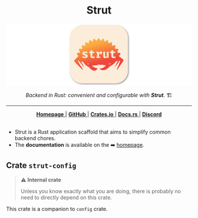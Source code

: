 <h1 align="center">Strut</h1>

![Strut: convenient Rust backend](https://raw.githubusercontent.com/strut-rs/strut/main/assets/splash.svg)

<div align="center">
    <em>Backend in Rust: convenient and configurable with <strong>Strut</strong>.</em> 🏗️
</div>

<hr />

<div align="center">
    <a href="https://strut.rs">
        <strong>Homepage</strong>
    </a>
    <span> | </span>
    <a href="https://github.com/strut-rs/strut">
        <strong>GitHub</strong>
    </a>
    <span> | </span>
    <a href="https://crates.io/crates/strut">
        <strong>Crates.io</strong>
    </a>
    <span> | </span>
    <a href="https://docs.rs/strut/latest">
        <strong>Docs.rs</strong>
    </a>
    <span> | </span>
    <a href="https://discord.gg/KNkJuMkY">
        <strong>Discord</strong>
    </a>
</div>

<br />

- Strut is a Rust application scaffold that aims to simplify common backend chores.
- The **documentation** is available on the ➡️ [homepage](https://strut.rs).

## Crate `strut-config`

> ⚠️ **Internal crate**
>
> Unless you know exactly what you are doing, there is probably no need to directly depend on this crate.

This crate is a companion to `config` crate.
